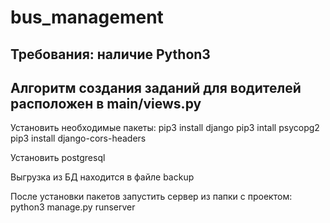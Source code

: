 # bus_management
## Требования: наличие Python3
## Алгоритм создания заданий для водителей расположен в main/views.py

Установить необходимые пакеты:
  pip3 install django
  pip3 intall psycopg2
  pip3 install django-cors-headers

Установить postgresql

Выгрузка из БД находится в файле backup


После установки пакетов запустить сервер из папки с проектом:
  python3 manage.py runserver

